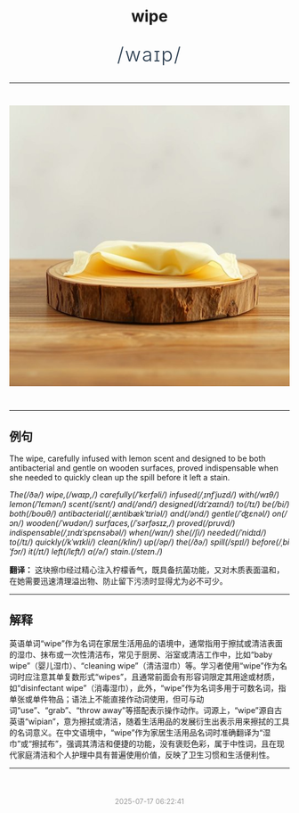 <div align="center">

# wipe

<div style="margin: 30px 0;">
<h1 style="font-size: 2.5em; font-weight: 300; letter-spacing: 2px; margin: 0; color: #2c3e50;">
/waɪp/
</h1>
</div>

</div>

---

<div align="center" style="margin: 40px 0;">

![wipe](images/wipe.png)

</div>

---

## 例句

The wipe, carefully infused with lemon scent and designed to be both antibacterial and gentle on wooden surfaces, proved indispensable when she needed to quickly clean up the spill before it left a stain.

*The(/ðə/) wipe,(/waɪp,/) carefully(/ˈkɛrfəli/) infused(/ˌɪnfˈjuzd/) with(/wɪθ/) lemon(/ˈlɛmən/) scent(/sɛnt/) and(/ənd/) designed(/dɪˈzaɪnd/) to(/tɪ/) be(/bi/) both(/boʊθ/) antibacterial(/ˌæntibækˈtɪriəl/) and(/ənd/) gentle(/ˈʤɛnəl/) on(/ɔn/) wooden(/ˈwʊdən/) surfaces,(/ˈsərfəsɪz,/) proved(/pruvd/) indispensable(/ˌɪndɪˈspɛnsəbəl/) when(/wɪn/) she(/ʃi/) needed(/ˈnidɪd/) to(/tɪ/) quickly(/kˈwɪkli/) clean(/klin/) up(/əp/) the(/ðə/) spill(/spɪl/) before(/ˌbiˈfɔr/) it(/ɪt/) left(/lɛft/) a(/ə/) stain.(/steɪn./)*

**翻译：** 这块擦巾经过精心注入柠檬香气，既具备抗菌功能，又对木质表面温和，在她需要迅速清理溢出物、防止留下污渍时显得尤为必不可少。

---

## 解释

英语单词“wipe”作为名词在家居生活用品的语境中，通常指用于擦拭或清洁表面的湿巾、抹布或一次性清洁布，常见于厨房、浴室或清洁工作中，比如“baby wipe”（婴儿湿巾）、“cleaning wipe”（清洁湿巾）等。学习者使用“wipe”作为名词时应注意其单复数形式“wipes”，且通常前面会有形容词限定其用途或材质，如“disinfectant wipe”（消毒湿巾），此外，“wipe”作为名词多用于可数名词，指单张或单件物品；语法上不能直接作动词使用，但可与动词“use”、“grab”、“throw away”等搭配表示操作动作。词源上，“wipe”源自古英语“wīpian”，意为擦拭或清洁，随着生活用品的发展衍生出表示用来擦拭的工具的名词意义。在中文语境中，“wipe”作为家居生活用品名词时准确翻译为“湿巾”或“擦拭布”，强调其清洁和便捷的功能，没有褒贬色彩，属于中性词，且在现代家庭清洁和个人护理中具有普遍使用价值，反映了卫生习惯和生活便利性。


---

<div align="center" style="margin-top: 50px;">
<small style="color: #999; font-size: 0.9em;">2025-07-17 06:22:41</small>
</div>

